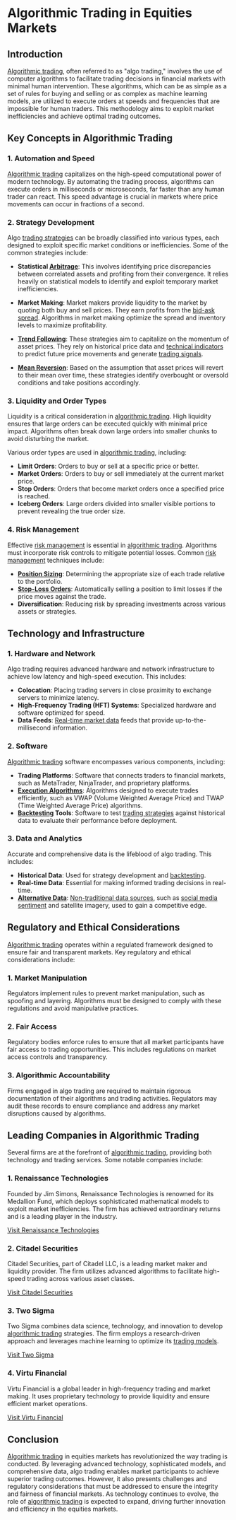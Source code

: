 # Algorithmic Trading in Equities Markets

## Introduction

[Algorithmic trading](../a/algorithmic_trading.md), often referred to as "algo trading," involves the use of computer algorithms to facilitate trading decisions in financial markets with minimal human intervention. These algorithms, which can be as simple as a set of rules for buying and selling or as complex as machine learning models, are utilized to execute orders at speeds and frequencies that are impossible for human traders. This methodology aims to exploit market inefficiencies and achieve optimal trading outcomes.

## Key Concepts in Algorithmic Trading

### 1. Automation and Speed

[Algorithmic trading](../a/algorithmic_trading.md) capitalizes on the high-speed computational power of modern technology. By automating the trading process, algorithms can execute orders in milliseconds or microseconds, far faster than any human trader can react. This speed advantage is crucial in markets where price movements can occur in fractions of a second.

### 2. Strategy Development

Algo [trading strategies](../t/trading_strategies.md) can be broadly classified into various types, each designed to exploit specific market conditions or inefficiencies. Some of the common strategies include:

- **Statistical [Arbitrage](../a/arbitrage.md)**: This involves identifying price discrepancies between correlated assets and profiting from their convergence. It relies heavily on statistical models to identify and exploit temporary market inefficiencies.

- **Market Making**: Market makers provide liquidity to the market by quoting both buy and sell prices. They earn profits from the [bid-ask spread](../b/bid-ask_spread.md). Algorithms in market making optimize the spread and inventory levels to maximize profitability.

- **[Trend Following](../t/trend_following.md)**: These strategies aim to capitalize on the momentum of asset prices. They rely on historical price data and [technical indicators](../t/technical_indicators.md) to predict future price movements and generate [trading signals](../t/trading_signals.md).

- **[Mean Reversion](../m/mean_reversion.md)**: Based on the assumption that asset prices will revert to their mean over time, these strategies identify overbought or oversold conditions and take positions accordingly.

### 3. Liquidity and Order Types

Liquidity is a critical consideration in [algorithmic trading](../a/algorithmic_trading.md). High liquidity ensures that large orders can be executed quickly with minimal price impact. Algorithms often break down large orders into smaller chunks to avoid disturbing the market.

Various order types are used in [algorithmic trading](../a/algorithmic_trading.md), including:

- **Limit Orders**: Orders to buy or sell at a specific price or better.
- **Market Orders**: Orders to buy or sell immediately at the current market price.
- **Stop Orders**: Orders that become market orders once a specified price is reached.
- **Iceberg Orders**: Large orders divided into smaller visible portions to prevent revealing the true order size.

### 4. Risk Management

Effective [risk management](../r/risk_management.md) is essential in [algorithmic trading](../a/algorithmic_trading.md). Algorithms must incorporate risk controls to mitigate potential losses. Common [risk management](../r/risk_management.md) techniques include:

- **[Position Sizing](../p/position_sizing.md)**: Determining the appropriate size of each trade relative to the portfolio.
- **[Stop-Loss Orders](../s/stop-loss_orders.md)**: Automatically selling a position to limit losses if the price moves against the trade.
- **Diversification**: Reducing risk by spreading investments across various assets or strategies.

## Technology and Infrastructure

### 1. Hardware and Network

Algo trading requires advanced hardware and network infrastructure to achieve low latency and high-speed execution. This includes:

- **Colocation**: Placing trading servers in close proximity to exchange servers to minimize latency.
- **High-Frequency Trading (HFT) Systems**: Specialized hardware and software optimized for speed.
- **Data Feeds**: [Real-time market data](../r/real-time_market_data.md) feeds that provide up-to-the-millisecond information.

### 2. Software

[Algorithmic trading](../a/algorithmic_trading.md) software encompasses various components, including:

- **Trading Platforms**: Software that connects traders to financial markets, such as MetaTrader, NinjaTrader, and proprietary platforms.
- **[Execution Algorithms](../e/execution_algorithms.md)**: Algorithms designed to execute trades efficiently, such as VWAP (Volume Weighted Average Price) and TWAP (Time Weighted Average Price) algorithms.
- **[Backtesting](../b/backtesting.md) Tools**: Software to test [trading strategies](../t/trading_strategies.md) against historical data to evaluate their performance before deployment.

### 3. Data and Analytics

Accurate and comprehensive data is the lifeblood of algo trading. This includes:

- **Historical Data**: Used for strategy development and [backtesting](../b/backtesting.md).
- **Real-time Data**: Essential for making informed trading decisions in real-time.
- **[Alternative Data](../a/alternative_data.md)**: [Non-traditional data sources](../n/non-traditional_data_sources.md), such as [social media sentiment](../s/social_media_sentiment.md) and satellite imagery, used to gain a competitive edge.

## Regulatory and Ethical Considerations

[Algorithmic trading](../a/algorithmic_trading.md) operates within a regulated framework designed to ensure fair and transparent markets. Key regulatory and ethical considerations include:

### 1. Market Manipulation

Regulators implement rules to prevent market manipulation, such as spoofing and layering. Algorithms must be designed to comply with these regulations and avoid manipulative practices.

### 2. Fair Access

Regulatory bodies enforce rules to ensure that all market participants have fair access to trading opportunities. This includes regulations on market access controls and transparency.

### 3. Algorithmic Accountability

Firms engaged in algo trading are required to maintain rigorous documentation of their algorithms and trading activities. Regulators may audit these records to ensure compliance and address any market disruptions caused by algorithms.

## Leading Companies in Algorithmic Trading

Several firms are at the forefront of [algorithmic trading](../a/algorithmic_trading.md), providing both technology and trading services. Some notable companies include:

### 1. Renaissance Technologies

Founded by Jim Simons, Renaissance Technologies is renowned for its Medallion Fund, which deploys sophisticated mathematical models to exploit market inefficiencies. The firm has achieved extraordinary returns and is a leading player in the industry.

[Visit Renaissance Technologies](https://www.rentec.com/)

### 2. Citadel Securities

Citadel Securities, part of Citadel LLC, is a leading market maker and liquidity provider. The firm utilizes advanced algorithms to facilitate high-speed trading across various asset classes.

[Visit Citadel Securities](https://www.citadelsecurities.com/)

### 3. Two Sigma

Two Sigma combines data science, technology, and innovation to develop [algorithmic trading](../a/algorithmic_trading.md) strategies. The firm employs a research-driven approach and leverages machine learning to optimize its [trading models](../t/trading_models.md).

[Visit Two Sigma](https://www.twosigma.com/)

### 4. Virtu Financial

Virtu Financial is a global leader in high-frequency trading and market making. It uses proprietary technology to provide liquidity and ensure efficient market operations.

[Visit Virtu Financial](https://www.virtu.com/)

## Conclusion

[Algorithmic trading](../a/algorithmic_trading.md) in equities markets has revolutionized the way trading is conducted. By leveraging advanced technology, sophisticated models, and comprehensive data, algo trading enables market participants to achieve superior trading outcomes. However, it also presents challenges and regulatory considerations that must be addressed to ensure the integrity and fairness of financial markets. As technology continues to evolve, the role of [algorithmic trading](../a/algorithmic_trading.md) is expected to expand, driving further innovation and efficiency in the equities markets.